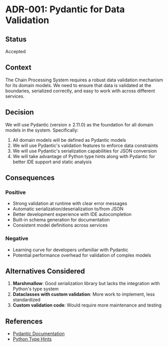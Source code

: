 # ADR-001: Pydantic for Data Validation

## Status
Accepted

## Context
The Chain Processing System requires a robust data validation mechanism for its domain models. We need to ensure that data is validated at the boundaries, serialized correctly, and easy to work with across different services.

## Decision
We will use Pydantic (version ≥ 2.11.0) as the foundation for all domain models in the system. Specifically:

1. All domain models will be defined as Pydantic models
2. We will use Pydantic's validation features to enforce data constraints
3. We will use Pydantic's serialization capabilities for JSON conversion
4. We will take advantage of Python type hints along with Pydantic for better IDE support and static analysis

## Consequences
### Positive
- Strong validation at runtime with clear error messages
- Automatic serialization/deserialization to/from JSON
- Better development experience with IDE autocompletion
- Built-in schema generation for documentation
- Consistent model definitions across services

### Negative
- Learning curve for developers unfamiliar with Pydantic
- Potential performance overhead for validation of complex models

## Alternatives Considered
1. **Marshmallow**: Good serialization library but lacks the integration with Python's type system
2. **Dataclasses with custom validation**: More work to implement, less standardized
3. **Custom validation code**: Would require more maintenance and testing

## References
- [Pydantic Documentation](https://docs.pydantic.dev/)
- [Python Type Hints](https://docs.python.org/3/library/typing.html) 